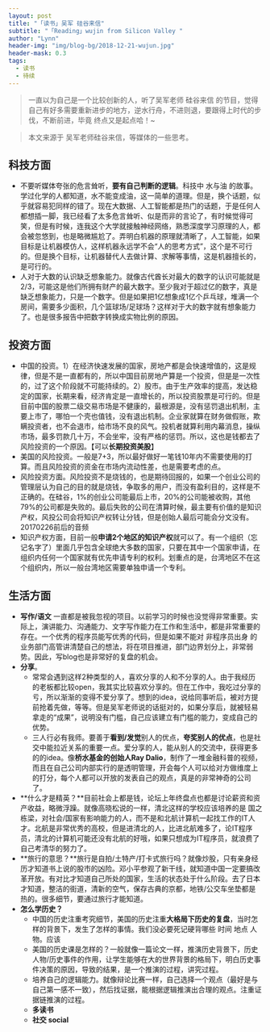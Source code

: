 ```yaml
---
layout: post
title: "「读书」吴军 硅谷来信"
subtitle: "「Reading」wujin from Silicon Valley "
author: "Lynn"
header-img: "img/blog-bg/2018-12-21-wujun.jpg"
header-mask: 0.3
tags:
  - 读书
  - 待续
---
```


> 一直以为自己是一个比较创新的人，听了吴军老师 硅谷来信 的节目，觉得自己有好多需要重新进步的地方，逆水行舟，不进则退，要跟得上时代的步伐，不断前进，毕竟 终点又是起点哈！~

> 本文来源于 吴军老师硅谷来信，等媒体的一些思考。

## 科技方面

- 不要听媒体夸张的危言耸听，**要有自己判断的逻辑**。科技中 水与油 的故事。学过化学的人都知道，水不能变成油，这一简单的道理。但是，换个话题，似乎就容易犯同样的错了。现在大数据、人工智能都是热门的话题，于是任何人都想插一脚，我已经看了太多危言耸听、似是而非的言论了，有时候觉得可笑，但是有时候，连我这个大学就接触神经网络，熟悉深度学习原理的人，都会被忽悠到，也是略微尴尬了。弄明白机器的原理就清晰了，人工智能，如果目标是让机器模仿人，这样机器永远学不会“人的思考方式”，这个是不可行的。但是换个目标，让机器替代人去做计算、求解等事情，这是机器擅长的，是可行的。
- 人对于大数的认识缺乏想象能力。就像古代酋长对最大的数字的认识可能就是2/3，可能这是他们所拥有财产的最大数字。至少我对于超过亿的数字，真是缺乏想象能力，只是一个数字。但是如果把1亿想象成1亿个乒乓球，堆满一个房间，需要多少面积，几个篮球场/足球场？这样对于大的数字就有想象能力了。也是很多报告中把数字转换成实物比例的原因。

## 投资方面

- 中国的投资。1）在经济快速发展的国家，房地产都是会快速增值的，这是规律，但是不是一直都有的，所以中国目前房地产算是一个投资，但是是一次性的，过了这个阶段就不可能持续的。2）股市。由于生产效率的提高，发达稳定的国家，长期来看，经济肯定是一直增长的，所以投资股票是可行的。但是目前中国的股票二级交易市场是不健康的，最根源是，没有惩罚退出机制，主要上市了，哪怕一个壳也值钱，没有退出机制。企业家就算在财务做假账，欺瞒投资者，也不会退市，给市场不良的风气。投机者就算利用内幕消息，操纵市场，最多罚款几十万，不会坐牢，没有严格的惩罚。所以，这也是钱都去了风险投资的一个原因。【可以**长期投资美股**】
- 美国的风险投资。一般是7+3，所以最好做好一笔钱10年内不需要使用的打算。而且风险投资的资金在市场内流动性差，也是需要考虑的点。
- 风险投资方面。风险投资不是烧钱的，也是期待回报的，如果一个创业公司的管理层认为自己的目的就是烧钱，争取多的用户，而没有盈利目的，这样是不正确的。在硅谷，1%的创业公司能最后上市，20%的公司能被收购，其他79%的公司都是失败的。最后失败的公司在清算时候，最主要有价值的是知识产权，风投公司会将知识产权转让分钱，但是创始人最后可能会分文没有。20170226前后的音频
- 知识产权方面，目前一般**申请2个地区的知识产权**就可以了。有一个组织（忘记名字了）里面几乎包含全球绝大多数的国家，只要在其中一个国家申请，在组织内任何一个国家就有优先申请专利的权利。划重点的是，台湾地区不在这个组织内，所以一般台湾地区需要单独申请一个专利。

## 生活方面

- **写作/语文** 一直都是被我忽视的项目。以前学习的时候也没觉得非常重要。实际上，演讲能力、沟通能力、文字写作能力在工作和生活中，都是非常重要的存在。一个优秀的程序员能写优秀的代码，但是如果不能对 非程序员出身 的业务部门高管讲清楚自己的想法，将在项目推进，部门边界划分上，非常弱势。因此，写blog也是非常好的复盘的机会。
- **分享**。
	- 常常会遇到这样2种类型的人，喜欢分享的人和不分享的人。由于我经历的老板都比较open，我其实比较喜欢分享的。但在工作中，我吃过分享的亏，所以渐渐的变得不爱分享了。想到的idea，说给同事听后，被对方提前抢着先做，等等。但是吴军老师说的话挺对的，如果分享后，就被轻易拿走的“成果”，说明没有门槛，自己应该建立有门槛的能力，变成自己的优势。
	- 三人行必有我师。要善于**看到/发觉**别人的优点，**夸奖别人的优点**，也是社交中能拉近关系的重要一点。爱分享的人，能从别人的交流中，获得更多的的idea。像**桥水基金的创始人Ray Dalio**，制作了一堆金融科普的视频，而且在自己公司内部实行的是透明管理，开会每个人可以给对方做维度上的打分，每个人都可以开放的发表自己的观点，真是的非常神奇的公司了。
- **什么才是精英？**目前社会上都是钱，论坛上年终盘点也都是讨论薪资和资产收益，略微浮躁。就像高晓松说的一样，清北这样的学校应该培养的是 国之栋梁，对社会/国家有影响能力的人，而不是和北航计算机一起找工作的IT人才。北航是非常优秀的高校，但是进清北的人，比进北航难多了，论IT程序员，清北的计算机可能还没有北航的好哦，如果只想成为IT程序员，就浪费了自己考清华的努力了。
- **旅行的意思？**旅行是自拍/土特产/打卡式旅行吗？就像炒股，只有亲身经历才知道书上说的股市的凶险。邓小平参观了新干线，就知道中国一定要搞改革开放。有对比才知道自己所处的国家，生活的状态处于什么阶段。去了日本才知道，整洁的街道，清新的空气，保存古典的京都，地铁/公交车坐垫都是热的。很多细节，要通过旅行才能知道。
- **怎么学历史？**
	- 中国的历史注重考究细节，美国的历史注重**大格局下历史的复盘**，当时怎样的背景下，发生了怎样的事情。我们没必要死记硬背哪些 时间 地点 人物。应该
	- 美国的历史课是怎样的？一般就像一篇论文一样，推演历史背景下，历史人物/历史事件的作用，让学生能够在大的世界背景的格局下，明白历史事件决策的原因，导致的结果，是一个推演的过程，讲究过程。
	- 培养自己的逻辑能力。就像辩论比赛一样，自己选择一个观点（最好是与自己第一感不一致），然后找证据，能根据逻辑推演出合理的观点。注重证据链推演的过程。
	- **多读书**
	- **社交 social**



